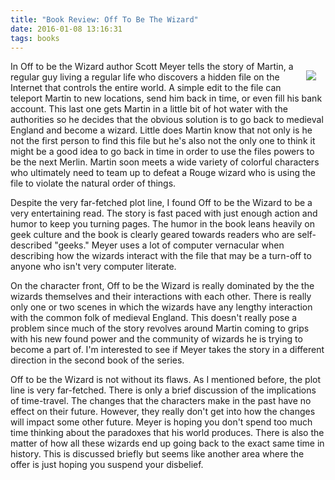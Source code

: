 ```yaml
---
title: "Book Review: Off To Be The Wizard"
date: 2016-01-08 13:16:31
tags: books
---
```


<img src="/images/off-to-be-the-wizard.jpg" style="float:right; margin:15px;"/>In Off to be the Wizard author Scott Meyer tells the story of Martin, a regular guy living a regular life who discovers a hidden file on the Internet that controls the entire world. A simple edit to the file can teleport Martin to new locations, send him back in time, or even fill his bank account. This last one gets Martin in a little bit of hot water with the authorities so he decides that the obvious solution is to go back to medieval England and become a wizard. Little does Martin know that not only is he not the first person to find this file but he's also not the only one to think it might be a good idea to go back in time in order to use the files powers to be the next Merlin. Martin soon meets a wide variety of colorful characters who ultimately need to team up to defeat a Rouge wizard who is using the file to violate the natural order of things. 

Despite the very far-fetched plot line, I found Off to be the Wizard to be a very entertaining read.  The story is fast paced with just enough action and humor to keep you turning pages.  The humor in the book leans heavily on geek culture and the book is clearly geared towards readers who are self-described "geeks."  Meyer uses a lot of computer vernacular when describing how the wizards interact with the file that may be a turn-off to anyone who isn't very computer literate. 

On the character front, Off to be the Wizard is really dominated by the the wizards themselves and their interactions with each other.  There is really only one or two scenes in which the wizards have any lengthy interaction with the common folk of medieval England.  This doesn't really pose a problem since much of the story revolves around Martin coming to grips with his new found power and the community of wizards he is trying to become a part of.  I'm interested to see if Meyer takes the story in a different direction in the second book of the series.

Off to be the Wizard is not without its flaws.  As I mentioned before, the plot line is very far-fetched.  There is only a brief discussion of the implications of time-travel. The changes that the characters make in the past have no effect on their future.  However, they really don't get into how the changes will impact some other future.  Meyer is hoping you don't spend too much time thinking about the paradoxes that his world produces.  There is also the matter of how all these wizards end up going back to the exact same time in history.  This is discussed briefly but seems like another area where the offer is just hoping you suspend your disbelief.
